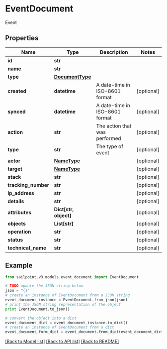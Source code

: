 # EventDocument

Event

## Properties

Name | Type | Description | Notes
------------ | ------------- | ------------- | -------------
**id** | **str** |  | 
**name** | **str** |  | 
**type** | [**DocumentType**](DocumentType.md) |  | 
**created** | **datetime** | A date-time in ISO-8601 format | [optional] 
**synced** | **datetime** | A date-time in ISO-8601 format | [optional] 
**action** | **str** | The action that was performed | [optional] 
**type** | **str** | The type of event | [optional] 
**actor** | [**NameType**](NameType.md) |  | [optional] 
**target** | [**NameType**](NameType.md) |  | [optional] 
**stack** | **str** |  | [optional] 
**tracking_number** | **str** |  | [optional] 
**ip_address** | **str** |  | [optional] 
**details** | **str** |  | [optional] 
**attributes** | **Dict[str, object]** |  | [optional] 
**objects** | **List[str]** |  | [optional] 
**operation** | **str** |  | [optional] 
**status** | **str** |  | [optional] 
**technical_name** | **str** |  | [optional] 

## Example

```python
from sailpoint.v3.models.event_document import EventDocument

# TODO update the JSON string below
json = "{}"
# create an instance of EventDocument from a JSON string
event_document_instance = EventDocument.from_json(json)
# print the JSON string representation of the object
print EventDocument.to_json()

# convert the object into a dict
event_document_dict = event_document_instance.to_dict()
# create an instance of EventDocument from a dict
event_document_form_dict = event_document.from_dict(event_document_dict)
```
[[Back to Model list]](../README.md#documentation-for-models) [[Back to API list]](../README.md#documentation-for-api-endpoints) [[Back to README]](../README.md)


